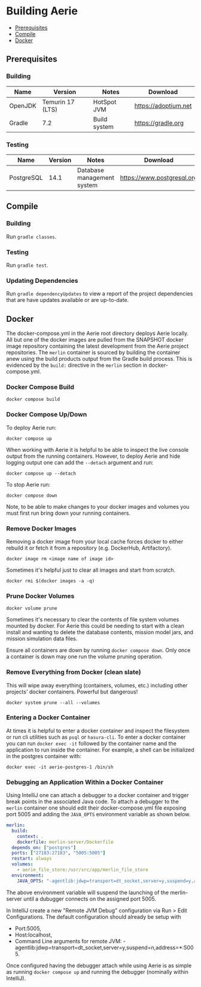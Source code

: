 # Building Aerie

- [Prerequisites](#prerequisites)
- [Compile](#compile)
- [Docker](#docker)

## Prerequisites

### Building

| Name    | Version          | Notes        | Download             |
| ------- | ---------------- | ------------ | -------------------- |
| OpenJDK | Temurin 17 (LTS) | HotSpot JVM  | https://adoptium.net |
| Gradle  | 7.2              | Build system | https://gradle.org   |

### Testing

| Name       | Version | Notes                      | Download                   |
| ---------- | ------- | -------------------------- | -------------------------- |
| PostgreSQL | 14.1    | Database management system | https://www.postgresql.org |

## Compile

### Building

Run `gradle classes`.

### Testing

Run `gradle test`.

### Updating Dependencies

Run `gradle dependencyUpdates` to view a report of the project dependencies that are have updates available or are
up-to-date.

## Docker

The docker-compose.yml in the Aerie root directory deploys Aerie locally. All but one of the docker images are pulled
from the SNAPSHOT docker image repository containing the latest development from the Aerie project repositories.
The `merlin` container is sourced by building the container anew using the build products output from the Gradle build
process. This is evidenced by the `build:` directive in the `merlin`
section in docker-compose.yml.

### Docker Compose Build

`docker compose build`

### Docker Compose Up/Down

To deploy Aerie run:

`docker compose up`

When working with Aerie it is helpful to be able to inspect the live console output from the running containers.
However, to deploy Aerie and hide logging output one can add the `--detach` argument and run:

`docker compose up --detach`

To stop Aerie run:

`docker compose down`

Note, to be able to make changes to your docker images and volumes you must first run bring down your running
containers.

### Remove Docker Images

Removing a docker image from your local cache forces docker to either rebuild it or fetch it from a repository (e.g.
DockerHub, Artifactory).

`docker image rm <image name of image id>`

Sometimes it's helpful just to clear all images and start from scratch.

`docker rmi $(docker images -a -q)`

### Prune Docker Volumes

`docker volume prune`

Sometimes it's necessary to clear the contents of file system volumes mounted by docker. For Aerie this could be needing
to start with a clean install and wanting to delete the database contents, mission model jars, and mission simulation
data files.

Ensure all containers are down by running `docker compose down`. Only once a container is down may one run the volume
pruning operation.

### Remove Everything from Docker (clean slate)

This will wipe away everything (containers, volumes, etc.) including other projects' docker containers. Powerful but
dangerous!

`docker system prune --all --volumes `

### Entering a Docker Container

At times it is helpful to enter a docker container and inspect the filesystem or run cli utilities such as
`psql` or `hasura-cli`. To enter a docker container you can run `docker exec -it` followed by the container name and the
application to run inside the container. For example, a shell can be initialized in the postgres container with:

`docker exec -it aerie-postgres-1 /bin/sh`

### Debugging an Application Within a Docker Container

Using IntelliJ one can attach a debugger to a docker container and trigger break points in the associated Java code. To
attach a debugger to the `merlin` container one should edit their docker-compose.yml file exposing port 5005 and adding
the `JAVA_OPTS` environment variable as shown below.

```yaml
merlin:
  build:
    context: .
    dockerfile: merlin-server/Dockerfile
  depends_on: ["postgres"]
  ports: ["27183:27183", "5005:5005"]
  restart: always
  volumes:
    - aerie_file_store:/usr/src/app/merlin_file_store
  environment:
    JAVA_OPTS: "-agentlib:jdwp=transport=dt_socket,server=y,suspend=y,address=*:5005"
```

The above environment variable will suspend the launching of the merlin-server until a dubugger connects on the assigned
port 5005.

In IntelliJ create a new "Remote JVM Debug" configuration via Run > Edit Configurations. The default configuration
should already be setup with

- Port:5005,
- Host:localhost,
- Command Line arguments for remote JVM: -agentlib:jdwp=transport=dt_socket,server=y,suspend=n,address=\*:5005.

Once configured having the debugger attach while using Aerie is as simple as running `docker compose up` and running the
debugger (nominally within IntelliJ).
